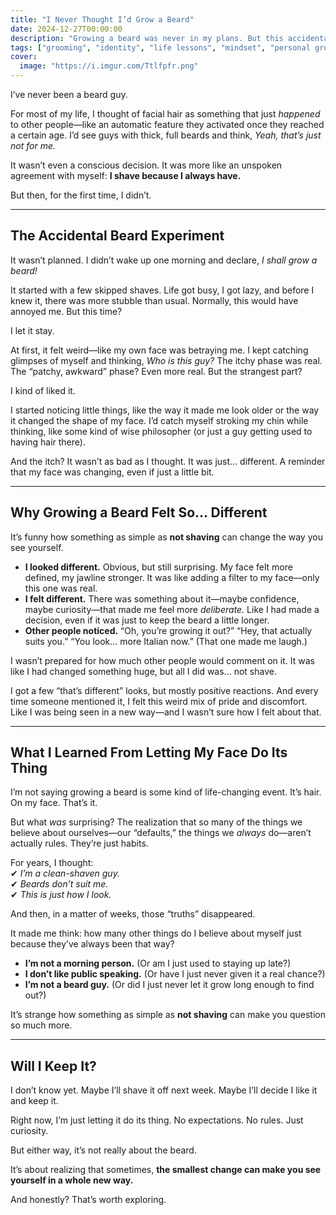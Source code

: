 ```yaml
---
title: "I Never Thought I’d Grow a Beard"
date: 2024-12-27T00:00:00
description: "Growing a beard was never in my plans. But this accidental experiment taught me more about identity than I expected."
tags: ["grooming", "identity", "life lessons", "mindset", "personal growth", "self-discovery"]
cover:
  image: "https://i.imgur.com/Ttlfpfr.png"
---
```

I’ve never been a beard guy.

For most of my life, I thought of facial hair as something that just *happened* to other people—like an automatic feature they activated once they reached a certain age. I’d see guys with thick, full beards and think, *Yeah, that’s just not for me.*

It wasn’t even a conscious decision. It was more like an unspoken agreement with myself: **I shave because I always have.**

But then, for the first time, I didn’t.

---

## **The Accidental Beard Experiment**

It wasn’t planned. I didn’t wake up one morning and declare, *I shall grow a beard!*

It started with a few skipped shaves. Life got busy, I got lazy, and before I knew it, there was more stubble than usual. Normally, this would have annoyed me. But this time?

I let it stay.

At first, it felt weird—like my own face was betraying me. I kept catching glimpses of myself and thinking, *Who is this guy?* The itchy phase was real. The “patchy, awkward” phase? Even more real. But the strangest part?

I kind of liked it.

I started noticing little things, like the way it made me look older or the way it changed the shape of my face. I’d catch myself stroking my chin while thinking, like some kind of wise philosopher (or just a guy getting used to having hair there).

And the itch? It wasn’t as bad as I thought. It was just… different. A reminder that my face was changing, even if just a little bit.

---

## **Why Growing a Beard Felt So… Different**

It’s funny how something as simple as **not shaving** can change the way you see yourself.

- **I looked different.** Obvious, but still surprising. My face felt more defined, my jawline stronger. It was like adding a filter to my face—only this one was real.
- **I felt different.** There was something about it—maybe confidence, maybe curiosity—that made me feel more *deliberate.* Like I had made a decision, even if it was just to keep the beard a little longer.
- **Other people noticed.** “Oh, you’re growing it out?” “Hey, that actually suits you.” “You look… more Italian now.” (That one made me laugh.) 

I wasn’t prepared for how much other people would comment on it. It was like I had changed something huge, but all I did was… not shave. 

I got a few “that’s different” looks, but mostly positive reactions. And every time someone mentioned it, I felt this weird mix of pride and discomfort. Like I was being seen in a new way—and I wasn’t sure how I felt about that.

---

## **What I Learned From Letting My Face Do Its Thing**

I’m not saying growing a beard is some kind of life-changing event. It’s hair. On my face. That’s it.

But what *was* surprising? The realization that so many of the things we believe about ourselves—our “defaults,” the things we *always* do—aren’t actually rules. They’re just habits.

For years, I thought:  
✔ *I’m a clean-shaven guy.*  
✔ *Beards don’t suit me.*  
✔ *This is just how I look.*

And then, in a matter of weeks, those “truths” disappeared.

It made me think: how many other things do I believe about myself just because they’ve always been that way? 

- **I’m not a morning person.** (Or am I just used to staying up late?)
- **I don’t like public speaking.** (Or have I just never given it a real chance?)
- **I’m not a beard guy.** (Or did I just never let it grow long enough to find out?)

It’s strange how something as simple as **not shaving** can make you question so much more.

---

## **Will I Keep It?**

I don’t know yet. Maybe I’ll shave it off next week. Maybe I’ll decide I like it and keep it. 

Right now, I’m just letting it do its thing. No expectations. No rules. Just curiosity.

But either way, it’s not really about the beard.

It’s about realizing that sometimes, **the smallest change can make you see yourself in a whole new way.**

And honestly? That’s worth exploring.
